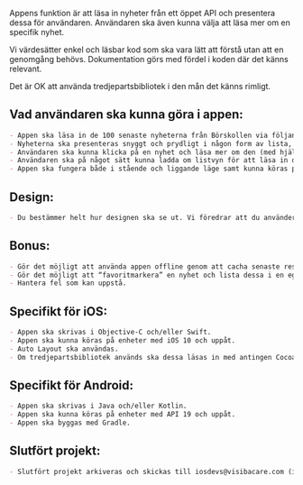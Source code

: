Appens funktion är att läsa in nyheter från ett öppet API och presentera dessa för användaren. Användaren ska även kunna välja att läsa mer om en specifik nyhet.

Vi värdesätter enkel och läsbar kod som ska vara lätt att förstå utan att en genomgång behövs. Dokumentation görs med fördel i koden där det känns relevant.

Det är OK att använda tredjepartsbibliotek i den mån det känns rimligt.

## Vad användaren ska kunna göra i appen:

```markdown
- Appen ska läsa in de 100 senaste nyheterna från Börskollen via följande länk: https://www.borskollen.se/api/v3/news?ids=1,2,3,4,5,6,7,8,9,10,11
- Nyheterna ska presenteras snyggt och prydligt i någon form av lista, bilder ska vara med om det finns en kopplad till nyheten.
- Användaren ska kunna klicka på en nyhet och läsa mer om den (med hjälp av webUrl) utan att lämna appen.
- Användaren ska på något sätt kunna ladda om listvyn för att läsa in de 100 senaste nyheterna igen.
- Appen ska fungera både i stående och liggande läge samt kunna köras på olika skärmstorlekar.
```

## Design:

```markdown
- Du bestämmer helt hur designen ska se ut. Vi föredrar att du använder standardkomponenter i den mån det är möjligt.
```

## Bonus:

```markdown
- Gör det möjligt att använda appen offline genom att cacha senaste resultatet och på något sätt presentera för användaren att man inte kan läsa mer om nyheten.
- Gör det möjligt att “favoritmarkera” en nyhet och lista dessa i en egen lista.
- Hantera fel som kan uppstå.
```

## Specifikt för iOS:

```markdown
- Appen ska skrivas i Objective-C och/eller Swift.
- Appen ska kunna köras på enheter med iOS 10 och uppåt.
- Auto Layout ska användas.
- Om tredjepartsbibliotek används ska dessa läsas in med antingen Cocoapods, Carthage eller Swift Package Manager.
```

## Specifikt för Android:

```markdown
- Appen ska skrivas i Java och/eller Kotlin.
- Appen ska kunna köras på enheter med API 19 och uppåt.
- Appen ska byggas med Gradle.
```

## Slutfört projekt:
```markdown
- Slutfört projekt arkiveras och skickas till iosdevs@visibacare.com (iOS) eller androiddevs@visibacare.com (Android) beroende på tjänst som söks.
```